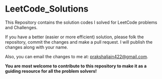 # LeetCode_Solutions
This Repository contains the solution codes I solved for LeetCode problems and Challenges.

If you have a better (easier or more efficient) solution, please folk the repository, commit the changes and make a pull request. I will publish the changes along with your name.

Also, you can email the changes to me at: <a href="mailto:prakshaljain422@gmail.com">prakshaljain422@gmail.com</a>.

<b>You are most welcome to contribute to this repository to make it as a guiding resource for all the problem solvers!</b>
